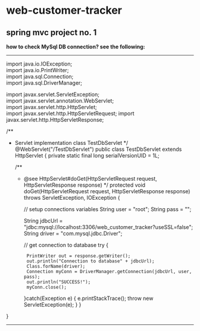 # web-customer-tracker
## spring mvc project no. 1

**how to check MySql DB connection? see the following:**

---

import java.io.IOException;  
import java.io.PrintWriter;  
import java.sql.Connection;  
import java.sql.DriverManager;  

import javax.servlet.ServletException;  
import javax.servlet.annotation.WebServlet;  
import javax.servlet.http.HttpServlet;  
import javax.servlet.http.HttpServletRequest; 
import javax.servlet.http.HttpServletResponse;     

/**
 * Servlet implementation class TestDbServlet
 */
@WebServlet("/TestDbServlet")
public class TestDbServlet extends HttpServlet {
	private static final long serialVersionUID = 1L;

	/**
	 * @see HttpServlet#doGet(HttpServletRequest request, HttpServletResponse response)
	 */
	protected void doGet(HttpServletRequest request, HttpServletResponse response) throws ServletException, IOException {
		
		// setup connections variables
		String user = "root";
		String pass = "";
		
		String jdbcUrl = "jdbc:mysql://localhost:3306/web_customer_tracker?useSSL=false";
		String driver = "com.mysql.jdbc.Driver";
		
		
		// get connection to database
		try {
			
			PrintWriter out = response.getWriter();
			out.println("Connection to database" + jdbcUrl);
			Class.forName(driver);
			Connection myConn = DriverManager.getConnection(jdbcUrl, user, pass);
			out.println("SUCCESS!");
			myConn.close();
			
			
		}catch(Exception e) {
			e.printStackTrace(); 
			throw new ServletException(e);
		}
	}

	

}

---


